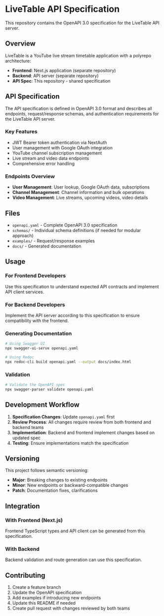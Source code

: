 # LiveTable API Specification

This repository contains the OpenAPI 3.0 specification for the LiveTable API server.

## Overview

LiveTable is a YouTube live stream timetable application with a polyrepo architecture:

- **Frontend**: Next.js application (separate repository)
- **Backend**: API server (separate repository)
- **API Spec**: This repository - shared specification

## API Specification

The API specification is defined in OpenAPI 3.0 format and describes all endpoints, request/response schemas, and authentication requirements for the LiveTable API server.

### Key Features

- JWT Bearer token authentication via NextAuth
- User management with Google OAuth integration
- YouTube channel subscription management
- Live stream and video data endpoints
- Comprehensive error handling

### Endpoints Overview

- **User Management**: User lookup, Google OAuth data, subscriptions
- **Channel Management**: Channel information and bulk operations
- **Video Management**: Live streams, upcoming videos, video details

## Files

- `openapi.yaml` - Complete OpenAPI 3.0 specification
- `schemas/` - Individual schema definitions (if needed for modular approach)
- `examples/` - Request/response examples
- `docs/` - Generated documentation

## Usage

### For Frontend Developers

Use this specification to understand expected API contracts and implement API client services.

### For Backend Developers

Implement the API server according to this specification to ensure compatibility with the frontend.

### Generating Documentation

```bash
# Using Swagger UI
npx swagger-ui-serve openapi.yaml

# Using Redoc
npx redoc-cli build openapi.yaml --output docs/index.html
```

### Validation

```bash
# Validate the OpenAPI spec
npx swagger-parser validate openapi.yaml
```

## Development Workflow

1. **Specification Changes**: Update `openapi.yaml` first
2. **Review Process**: All changes require review from both frontend and backend teams
3. **Implementation**: Backend and frontend implement changes based on updated spec
4. **Testing**: Ensure implementations match the specification

## Versioning

This project follows semantic versioning:

- **Major**: Breaking changes to existing endpoints
- **Minor**: New endpoints or backward-compatible changes
- **Patch**: Documentation fixes, clarifications

## Integration

### With Frontend (Next.js)

Frontend TypeScript types and API client can be generated from this specification.

### With Backend

Backend validation and route generation can use this specification.

## Contributing

1. Create a feature branch
2. Update the OpenAPI specification
3. Add examples if introducing new endpoints
4. Update this README if needed
5. Create pull request with changes reviewed by both teams
